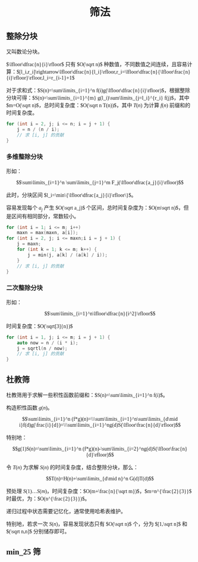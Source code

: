 <style>
 body {
  font-family: "楷体"
}
</style>

<h1><center>筛法</center></h1>

## 整除分块

又叫数论分块。

$\lfloor\dfrac{n}{i}\rfloor$ 只有 $O(\sqrt n)$ 种数值，不同数值之间连续，且容易计算：$[l_i,r_i]\rightarrow\lfloor\dfrac{n}{l_i}\rfloor,r_i=\lfloor\dfrac{n}{\lfloor\frac{n}{i}\rfloor}\rfloor,l_i=r_{i-1}+1$

对于求和式：$S(n)=\sum\limits_{i=1}^n f(i)g(\lfloor\dfrac{n}{i}\rfloor)$，根据整除分块可得：$S(n)=\sum\limits_{i=1}^{m} g(l_i)\sum\limits_{j=l_i}^{r_i} f(j)$，其中 $m=O(\sqrt n)$，总时间复杂度：$O(\sqrt n T(n))$，其中 $T(n)$ 为计算 $f(n)$ 前缀和的时间复杂度。

```cpp
for (int i = 2, j; i <= n; i = j + 1) {
    j = n / (n / i);
    // 求 [i, j] 的贡献
}
```

### 多维整除分块

形如：

$$\sum\limits_{i=1}^n \sum\limits_{j=1}^m F_j(\lfloor\dfrac{a_j}{i}\rfloor)$$

此时，分块区间 $l_i=\min\{\lfloor\dfrac{a_j}{i}\rfloor\}$。

容易发现每个 $a_j$ 产生 $O(\sqrt a_j)$ 个区间，总时间复杂度为：$O(m\sqrt n)$，但是区间有相同部分，常数较小。

```cpp
for (int i = 1; i <= m; i++)
    maxn = max(maxn, a[i]);
for (int i = 2, j; i <= maxn;i i = j + 1) {
    j = maxn;
    for (int k = 1; k <= m; k++) {
        j = min(j, a[k] / (a[k] / i));
    }
    // 求 [i, j] 的贡献
}
```

### 二次整除分块

形如：

$$\sum\limits_{i=1}^n\lfloor\dfrac{n}{i^2}\rfloor$$

时间复杂度：$O(\sqrt[3]{n})$

```cpp
for (int i = 1, j; i <= m; i = j + 1) {
    auto now = n / (i * i);
    j = sqrtl(n / now);
   	// 求 [i, j] 的贡献
}
```



## 杜教筛

杜教筛用于求解一些积性函数前缀和：$S(n)=\sum\limits_{i=1}^n f(i)$。

构造积性函数 $g(n)$。

$$\sum\limits_{i=1}^n (f*g)(n)=\\\sum\limits_{i=1}^n\sum\limits_{d\mid i}f(d)g(\frac{i}{d})=\\\sum\limits_{i=1}^ng(d)S(\lfloor\frac{n}{d}\rfloor)$$

特别地：

$$g(1)S(n)=\sum\limits_{i=1}^n (f*g)(n)-\sum\limits_{i=2}^ng(d)S(\lfloor\frac{n}{d}\rfloor)$$

令 $T(n)$ 为求解 $S(n)$ 的时间复杂度，结合整除分块，那么：

$$T(n)=H(n)+\sum\limits_{d\mid n}^n G(d)T(d)$$

预处理 $S(1)\dots S(m)$，时间复杂度：$O(m+\frac{n}{\sqrt m})$，$m=n^{\frac{2}{3}}$ 时最优，为：$O(n^{\frac{2}{3}})$。

递归过程中状态需要记忆化，通常使用哈希表维护。

特别地，若求一次 $S(n)$，容易发现状态只有 $O(\sqrt n)$ 个，分为 $[1,\sqrt n]$ 和 $(\sqrt n,n]$ 分别储存即可。

## min_25 筛